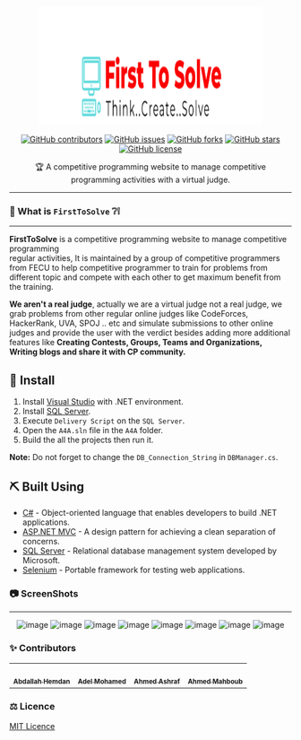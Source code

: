 <p align="center">
  <a href="" rel="noopener">
 <img width=400px height=210px src="https://github.com/AbdallahHemdan/A4A/blob/master/Screenshots/71863077-74f40200-3104-11ea-9dd7-f743783a182f.png" alt="FirstToSolve logo"></a>
</p>

<div align="center">

[![GitHub contributors](https://img.shields.io/github/contributors/AbdallahHemdan/FirstToSolve)](https://github.com/AbdallahHemdan/FirstToSolve/contributors)
[![GitHub issues](https://img.shields.io/github/issues/AbdallahHemdan/FirstToSolve)](https://github.com/AbdallahHemdan/FirstToSolve/issues)
[![GitHub forks](https://img.shields.io/github/forks/AbdallahHemdan/FirstToSolve)](https://github.com/AbdallahHemdan/FirstToSolve/network)
[![GitHub stars](https://img.shields.io/github/stars/AbdallahHemdan/FirstToSolve)](https://github.com/AbdallahHemdan/FirstToSolve/stargazers)
[![GitHub license](https://img.shields.io/github/license/AbdallahHemdan/A4A)](https://github.com/AbdallahHemdan/FirstToSolve/blob/master/LICENSE)

</div>

<p align="center"> 🏆 A competitive programming website to manage competitive programming activities with a virtual judge.
    <br> 
</p>

---
### 🔎 What is ```FirstToSolve``` ❔❕
--------------------------------
**FirstToSolve** is a competitive programming website to manage competitive programming <br> regular activities, It is maintained by a group of competitive programmers from FECU to help competitive programmer to train for problems from different topic and compete with each other to get maximum benefit from the training.

**We aren't a real judge**, actually we are a virtual judge not a real judge, we grab problems from other regular online judges like CodeForces, HackerRank, UVA, SPOJ .. etc and simulate submissions to other online judges and provide the user with the verdict besides adding more additional features like __Creating Contests, Groups, Teams and Organizations, Writing blogs and share it with CP community.__


## 🏁 Install <a name = "Install"></a>
1. Install [Visual Studio](https://visualstudio.microsoft.com/) with .NET environment.
2. Install [SQL Server](https://www.microsoft.com/en-us/sql-server/sql-server-2019).
3. Execute ```Delivery Script``` on the ```SQL Server```.
4. Open the ```A4A.sln``` file in the ```A4A``` folder.
5. Build the all the projects then run it.

**Note:** Do not forget to change the ```DB_Connection_String``` in ```DBManager.cs```.

## ⛏️ Built Using <a name = "tech"></a>
- [C#](https://docs.microsoft.com/en-us/dotnet/csharp/) - Object-oriented language that enables developers to build .NET applications.
- [ASP.NET MVC](https://dotnet.microsoft.com/apps/aspnet/mvc) - A design pattern for achieving a clean separation of concerns.
- [SQL Server](https://www.microsoft.com/en-us/sql-server/sql-server-2019) - Relational database management system developed by Microsoft.
- [Selenium](https://selenium.dev/) -  Portable framework for testing web applications.



### 📷 ScreenShots 
-------------------

<div align="center">
  
![image](https://user-images.githubusercontent.com/40190772/71838064-ad71ec80-30c0-11ea-9b16-666161010e92.png)
![image](https://user-images.githubusercontent.com/40190772/71838076-b5ca2780-30c0-11ea-96d3-8da9b5327fb5.png)
![image](https://user-images.githubusercontent.com/40190772/71838091-bd89cc00-30c0-11ea-94e5-35cd3b7c3e5e.png)
![image](https://user-images.githubusercontent.com/40190772/71838102-c5e20700-30c0-11ea-92ed-1a0f58b8d452.png)
![image](https://user-images.githubusercontent.com/40190772/71838112-cb3f5180-30c0-11ea-8e52-69fd0ab6ef3f.png)
![image](https://user-images.githubusercontent.com/40190772/71838126-d0040580-30c0-11ea-86ba-4043411167ea.png)
![image](https://user-images.githubusercontent.com/40190772/71838137-d6927d00-30c0-11ea-99b8-221f4cc1a2cf.png)
![image](https://user-images.githubusercontent.com/40190772/71838156-e01be500-30c0-11ea-9a77-d144beb5cf2a.png)

</div>

### ✨ Contributors
<table>
  <tr>
    <td align="center"><a href="https://github.com/AbdallahHemdan"><img src="https://avatars1.githubusercontent.com/u/40190772?s=460&v=4" width="150px;" alt=""/><br /><sub><b>Abdallah Hemdan</b></sub></a><br /></td>
     <td align="center"><a href="https://github.com/AdelRizq"><img src="https://avatars2.githubusercontent.com/u/40351413?s=460&v=4" width="150px;" alt=""/><br /><sub><b>Adel Mohamed</b></sub></a><br /></td>
     <td align="center"><a href="https://github.com/aashrafh"><img src="https://avatars0.githubusercontent.com/u/40968967?s=460&v=4" width="150px;" alt=""/><br /><sub><b>Ahmed Ashraf</b></sub></a><br /></td>
     <td align="center"><a href="https://github.com/Mahboub99"><img src="https://avatars3.githubusercontent.com/u/43186742?s=460&v=4" width="150px;" alt=""/><br /><sub><b>Ahmed Mahboub</b></sub></a><br /></td>
  </tr>
 </table>

### ⚖ Licence&nbsp; &nbsp; &nbsp;
[MIT Licence](https://github.com/AbdallahHemdan/A4A/blob/master/LICENSE)


